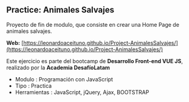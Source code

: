 ## Practice: Animales Salvajes
Proyecto de fin de modulo, que consiste en crear una Home Page de animales salvajes.

**Web:** [https://leonardoaceituno.github.io/Project-AnimalesSalvajes/](https://leonardoaceituno.github.io/Project-AnimalesSalvajes/)

Este ejercicio es parte del bootcamp de **Desarrollo Front-end VUE JS**, realizado por la **Academia DesafíoLatam**

- Modulo : Programación con JavaScript
- Tipo 	: Practica
- Herramientas : JavaScript, jQuery, Ajax, BOOTSTRAP
